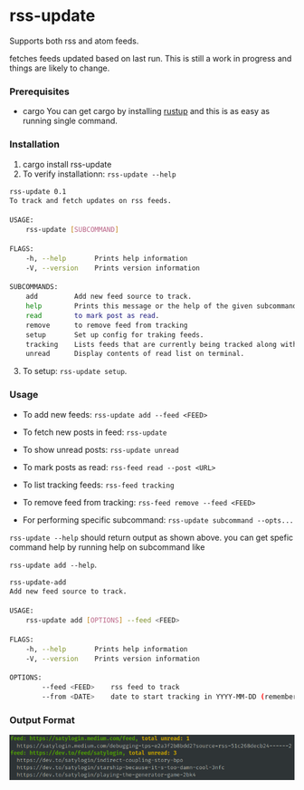 # rss-update
Supports both rss and atom feeds.

fetches feeds updated based on last run. This is still a work in progress and things are likely to
change.

### Prerequisites
* cargo
You can get cargo by installing [rustup](https://www.rust-lang.org/learn/get-started) and this is as
easy as running single command.

### Installation
1. cargo install rss-update
2. To verify installationn: `rss-update --help`
```bash
rss-update 0.1
To track and fetch updates on rss feeds.

USAGE:
    rss-update [SUBCOMMAND]

FLAGS:
    -h, --help       Prints help information
    -V, --version    Prints version information

SUBCOMMANDS:
    add         Add new feed source to track.
    help        Prints this message or the help of the given subcommand(s)
    read        to mark post as read.
    remove      to remove feed from tracking
    setup       Set up config for traking feeds.
    tracking    Lists feeds that are currently being tracked along with its metadata.
    unread      Display contents of read list on terminal.
```
3. To setup: `rss-update setup`.

### Usage
* To add new feeds: `rss-update add --feed <FEED>`
* To fetch new posts in feed: `rss-update`
* To show unread posts: `rss-update unread`
* To mark posts as read: `rss-feed read --post <URL>`
* To list tracking feeds: `rss-feed tracking`
* To remove feed from tracking: `rss-feed remove --feed <FEED>`


* For performing specific subcommand: `rss-update subcommand --opts...`

`rss-update --help` should return output as shown above. you can get spefic command help by running
help on subcommand like 

`rss-update add --help`.
```bash
rss-update-add 
Add new feed source to track.

USAGE:
    rss-update add [OPTIONS] --feed <FEED>

FLAGS:
    -h, --help       Prints help information
    -V, --version    Prints version information

OPTIONS:
        --feed <FEED>    rss feed to track
        --from <DATE>    date to start tracking in YYYY-MM-DD (remember to pad with 0)
```

### Output Format
![output.png](images/output.png)

